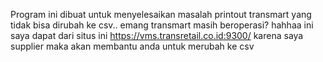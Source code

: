 Program ini dibuat untuk menyelesaikan masalah printout transmart yang tidak bisa dirubah ke csv.. 
emang transmart masih beroperasi? hahhaa
ini saya dapat dari situs ini https://vms.transretail.co.id:9300/ karena saya supplier maka akan membantu anda untuk merubah ke csv
